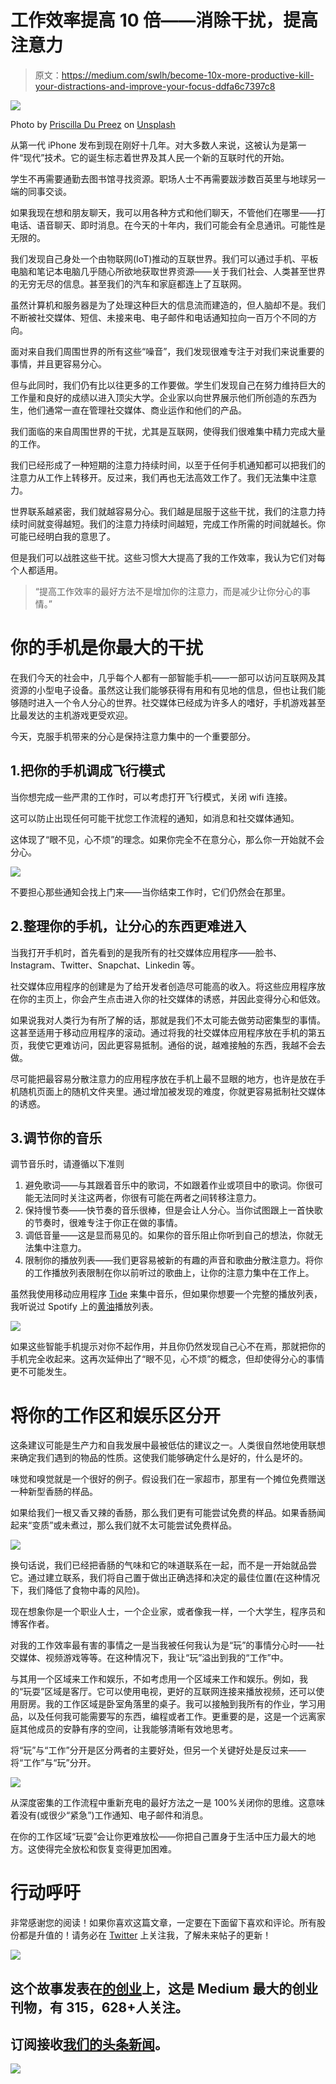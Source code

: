 # 工作效率提高 10 倍——消除干扰，提高注意力

> 原文：<https://medium.com/swlh/become-10x-more-productive-kill-your-distractions-and-improve-your-focus-ddfa6c7397c8>

![](img/2c010db6615aaf9b838b23e4dd3b2d7e.png)

Photo by [Priscilla Du Preez](https://unsplash.com/@priscilladupreez?utm_source=medium&utm_medium=referral) on [Unsplash](https://unsplash.com?utm_source=medium&utm_medium=referral)

从第一代 iPhone 发布到现在刚好十几年。对大多数人来说，这被认为是第一件“现代”技术。它的诞生标志着世界及其人民一个新的互联时代的开始。

学生不再需要通勤去图书馆寻找资源。职场人士不再需要跋涉数百英里与地球另一端的同事交谈。

如果我现在想和朋友聊天，我可以用各种方式和他们聊天，不管他们在哪里——打电话、语音聊天、即时消息。在今天的十年内，我们可能会有全息通讯。可能性是无限的。

我们发现自己身处一个由物联网(IoT)推动的互联世界。我们可以通过手机、平板电脑和笔记本电脑几乎随心所欲地获取世界资源——关于我们社会、人类甚至世界的无穷无尽的信息。甚至我们的汽车和家庭都连上了互联网。

虽然计算机和服务器是为了处理这种巨大的信息流而建造的，但人脑却不是。我们不断被社交媒体、短信、未接来电、电子邮件和电话通知拉向一百万个不同的方向。

面对来自我们周围世界的所有这些“噪音”，我们发现很难专注于对我们来说重要的事情，并且更容易分心。

但与此同时，我们仍有比以往更多的工作要做。学生们发现自己在努力维持巨大的工作量和良好的成绩以进入顶尖大学。企业家以向世界展示他们所创造的东西为生，他们通常一直在管理社交媒体、商业运作和他们的产品。

我们面临的来自周围世界的干扰，尤其是互联网，使得我们很难集中精力完成大量的工作。

我们已经形成了一种短期的注意力持续时间，以至于任何手机通知都可以把我们的注意力从工作上转移开。反过来，我们再也无法高效工作了。我们无法集中注意力。

世界联系越紧密，我们就越容易分心。我们越是屈服于这些干扰，我们的注意力持续时间就变得越短。我们的注意力持续时间越短，完成工作所需的时间就越长。你可能已经明白我的意思了。

但是我们可以战胜这些干扰。这些习惯大大提高了我的工作效率，我认为它们对每个人都适用。

> “提高工作效率的最好方法不是增加你的注意力，而是减少让你分心的事情。”

# 你的手机是你最大的干扰

在我们今天的社会中，几乎每个人都有一部智能手机——一部可以访问互联网及其资源的小型电子设备。虽然这让我们能够获得有用和有见地的信息，但也让我们能够随时进入一个令人分心的世界。社交媒体已经成为许多人的嗜好，手机游戏甚至比最发达的主机游戏更受欢迎。

今天，克服手机带来的分心是保持注意力集中的一个重要部分。

## 1.把你的手机调成飞行模式

当你想完成一些严肃的工作时，可以考虑打开飞行模式，关闭 wifi 连接。

这可以防止出现任何可能干扰您工作流程的通知，如消息和社交媒体通知。

这体现了“眼不见，心不烦”的理念。如果你完全不在意分心，那么你一开始就不会分心。

![](img/d0262cbaa428d588ecc7a6e0ef926806.png)

不要担心那些通知会找上门来——当你结束工作时，它们仍然会在那里。

## 2.整理你的手机，让分心的东西更难进入

当我打开手机时，首先看到的是我所有的社交媒体应用程序——脸书、Instagram、Twitter、Snapchat、Linkedin 等。

社交媒体应用程序的创建是为了给开发者创造尽可能高的收入。将这些应用程序放在你的主页上，你会产生点击进入你的社交媒体的诱惑，并因此变得分心和低效。

如果说我对人类行为有所了解的话，那就是我们不太可能去做劳动密集型的事情。这甚至适用于移动应用程序的滚动。通过将我的社交媒体应用程序放在手机的第五页，我使它更难访问，因此更容易抵制。通俗的说，越难接触的东西，我越不会去做。

尽可能把最容易分散注意力的应用程序放在手机上最不显眼的地方，也许是放在手机随机页面上的随机文件夹里。通过增加被发现的难度，你就更容易抵制社交媒体的诱惑。

## 3.调节你的音乐

调节音乐时，请遵循以下准则

1.  避免歌词——与其跟着音乐中的歌词，不如跟着作业或项目中的歌词。你很可能无法同时关注这两者，你很有可能在两者之间转移注意力。
2.  保持慢节奏——快节奏的音乐很棒，但是会让人分心。当你试图跟上一首快歌的节奏时，很难专注于你正在做的事情。
3.  调低音量——这是显而易见的。如果你的音乐阻止你听到自己的想法，你就无法集中注意力。
4.  限制你的播放列表——我们更容易被新的有趣的声音和歌曲分散注意力。将你的工作播放列表限制在你以前听过的歌曲上，让你的注意力集中在工作上。

虽然我使用移动应用程序 [Tide](https://itunes.apple.com/us/app/tides-near-me-free/id585223877?mt=8) 来集中音乐，但如果你想要一个完整的播放列表，我听说过 Spotify 上的[黄油](https://open.spotify.com/user/spotify/playlist/37i9dQZF1DWVzZlRWgqAGH)播放列表。

![](img/f6577a5a6edfb8c8351779ac2765a08a.png)

如果这些智能手机提示对你不起作用，并且你仍然发现自己心不在焉，那就把你的手机完全收起来。这再次延伸出了“眼不见，心不烦”的概念，但却使得分心的事情更不可能发生。

# 将你的工作区和娱乐区分开

这条建议可能是生产力和自我发展中最被低估的建议之一。人类很自然地使用联想来确定我们遇到的物品的性质。这使我们能够确定什么是好的，什么是坏的。

味觉和嗅觉就是一个很好的例子。假设我们在一家超市，那里有一个摊位免费赠送一种新型香肠的样品。

如果给我们一根又香又辣的香肠，那么我们更有可能尝试免费的样品。如果香肠闻起来“变质”或未煮过，那么我们就不太可能尝试免费样品。

![](img/2a1c2fc371f0ab86ef8129e4986307c3.png)

换句话说，我们已经把香肠的气味和它的味道联系在一起，而不是一开始就品尝它。通过建立联系，我们将自己置于做出正确选择和决定的最佳位置(在这种情况下，我们降低了食物中毒的风险)。

现在想象你是一个职业人士，一个企业家，或者像我一样，一个大学生，程序员和博客作者。

对我的工作效率最有害的事情之一是当我被任何我认为是“玩”的事情分心时——社交媒体、视频游戏等等。在这种情况下，我让“玩”溢出到我的“工作”中。

与其用一个区域来工作和娱乐，不如考虑用一个区域来工作和娱乐。例如，我的“玩耍”区域是客厅。它可以使用电视，更好的互联网连接来播放视频，还可以使用厨房。我的工作区域是卧室角落里的桌子。我可以接触到我所有的作业，学习用品，以及任何我可能需要写的东西，编程或者工作。更重要的是，这是一个远离家庭其他成员的安静有序的空间，让我能够清晰有效地思考。

将“玩”与“工作”分开是区分两者的主要好处，但另一个关键好处是反过来——将“工作”与“玩”分开。

![](img/9557346ffc40220ed3027acb0274265a.png)

从深度密集的工作流程中重新充电的最好方法之一是 100%关闭你的思维。这意味着没有(或很少“紧急”)工作通知、电子邮件和消息。

在你的工作区域“玩耍”会让你更难放松——你把自己置身于生活中压力最大的地方。这使得完全放松和恢复变得更加困难。

# 行动呼吁

非常感谢您的阅读！如果你喜欢这篇文章，一定要在下面留下喜欢和评论。所有股份都是升值的！请务必在 [Twitter](https://twitter.com/dylankfernandes) 上关注我，了解未来帖子的更新！

[![](img/308a8d84fb9b2fab43d66c117fcc4bb4.png)](https://medium.com/swlh)

## 这个故事发表在[的创业](https://medium.com/swlh)上，这是 Medium 最大的创业刊物，有 315，628+人关注。

## 订阅接收[我们的头条新闻](http://growthsupply.com/the-startup-newsletter/)。

[![](img/b0164736ea17a63403e660de5dedf91a.png)](https://medium.com/swlh)